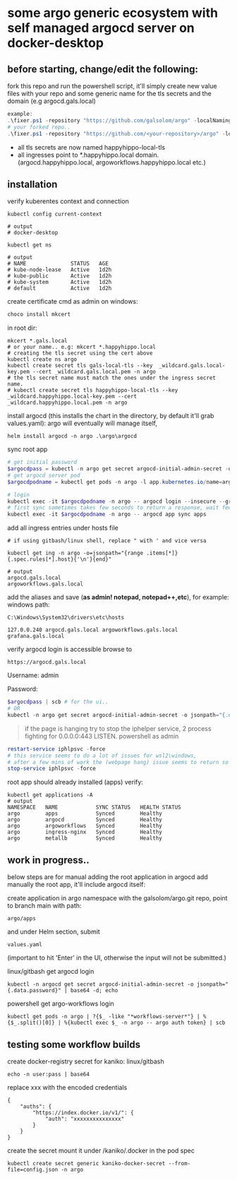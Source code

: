 # some argo generic ecosystem with self managed argocd server on docker-desktop
## before starting, change/edit the following:
fork this repo and run the powershell script, it'll simply create new value files with your repo and some generic name for the tls secrets and the domain (e.g argocd.gals.local)
```powershell
example:
.\fixer.ps1 -repository "https://github.com/galsolom/argo" -localNaming "gals" -branch test-template
# your forked repo..
.\fixer.ps1 -repository "https://github.com/<your-repository>/argo" -localNaming "happyhippo" -branch main
```

* all tls secrets are now named happyhippo-local-tls
* all ingresses point to  *.happyhippo.local domain. (argocd.happyhippo.local, argoworkflows.happyhippo.local etc.)
## installation
verify kuberentes context and connection
```
kubectl config current-context

# output
# docker-desktop

kubectl get ns

# output
# NAME              STATUS   AGE
# kube-node-lease   Active   1d2h
# kube-public       Active   1d2h
# kube-system       Active   1d2h
# default           Active   1d2h
```


create certificate
cmd as admin on windows:
```cmd
choco install mkcert
```
in root dir:
```
mkcert *.gals.local
# or your name.. e.g: mkcert *.happyhippo.local
# creating the tls secret using the cert above
kubectl create ns argo
kubectl create secret tls gals-local-tls --key  _wildcard.gals.local-key.pem --cert _wildcard.gals.local.pem -n argo
# the tls secret name must match the ones under the ingress secret name.
# kubectl create secret tls happyhippo-local-tls --key  _wildcard.happyhippo.local-key.pem --cert _wildcard.happyhippo.local.pem -n argo
```
install argocd (this installs the chart in the directory, by default it'll grab values.yaml):
argo will eventually will manage itself,
```
helm install argocd -n argo .\argo\argocd
```
sync root app

```powershell
# get initial password
$argocdpass = kubectl -n argo get secret argocd-initial-admin-secret -o jsonpath="{.data.password}" | %{[System.Text.Encoding]::UTF8.GetString([System.Convert]::FromBase64String($_))}
# get argocd server pod
$argocdpodname = kubectl get pods -n argo -l app.kubernetes.io/name=argocd-server | ?{$_ -like "*argocd-server*"} | %{$_.split()[0]} 

# login
kubectl exec -it $argocdpodname -n argo -- argocd login --insecure --grpc-web argocd-server  --username admin --password $argocdPass --plaintext
# first sync sometimes takes few seconds to return a response, wait few seconds and re-run below command..
kubectl exec -it $argocdpodname -n argo -- argocd app sync apps
```


add all ingress entries under hosts file
```
# if using gitbash/linux shell, replace " with ' and vice versa

kubectl get ing -n argo -o=jsonpath="{range .items[*]}{.spec.rules[*].host}{'\n'}{end}"

# output
argocd.gals.local
argoworkflows.gals.local
```

add the aliases and save (**as admin! notepad, notepad++,etc**), for example:
windows path:
```
C:\Windows\System32\drivers\etc\hosts

127.0.0.240 argocd.gals.local argoworkflows.gals.local grafana.gals.local
```
verify argocd login is accessible
browse to
```
https://argocd.gals.local
```
Username: admin

Password:
```powershell
$argocdpass | scb # for the ui..
# OR
kubectl -n argo get secret argocd-initial-admin-secret -o jsonpath="{.data.password}" | %{[System.Text.Encoding]::UTF8.GetString([System.Convert]::FromBase64String($_))} | scb
```


> if the page is hanging try to stop the iphelper service, 2 process fighting for 0.0.0.0:443 LISTEN.
 powershell as admin
 ```powershell
 restart-service iphlpsvc -force
 # this service seems to do a lot of issues for wsl2\windows,
 # after a few mins of work the (webpage hang) issue seems to return so once i can access the ui from the browser, I stop the service
 stop-service iphlpsvc -force
 ```

 


root app should already installed (apps)
verify:
```
kubectl get applications -A
# output
NAMESPACE   NAME            SYNC STATUS   HEALTH STATUS
argo        apps            Synced        Healthy      
argo        argocd          Synced        Healthy      
argo        argoworkflows   Synced        Healthy      
argo        ingress-nginx   Synced        Healthy      
argo        metallb         Synced        Healthy 
```

## work in progress..
below steps are for manual adding the root application
in argocd add manually the root app, it'll include argocd itself:

create application in argo namespace with the galsolom/argo.git repo, point to
branch main with path: 
```
argo/apps
```
and under Helm section, submit
```
values.yaml
```

(important to hit 'Enter' in the UI, otherwise the input will not be submitted.)

linux/gitbash get argocd login
```
kubectl -n argocd get secret argocd-initial-admin-secret -o jsonpath="{.data.password}" | base64 -d; echo

```

powershell get argo-workflows login
```
kubectl get pods -n argo | ?{$_ -like "*workflows-server*"} | %{$_.split()[0]} | %{kubectl exec $_ -n argo -- argo auth token} | scb
```


## testing some workflow builds


create docker-registry secret for kaniko:
linux/gitbash
```
echo -n user:pass | base64
```
replace xxx with the encoded credentials
```
{
	"auths": {
		"https://index.docker.io/v1/": {
			"auth": "xxxxxxxxxxxxxxx"
		}
	}
}
```
create the secret
mount it under /kaniko/.docker in the pod spec
```
kubectl create secret generic kaniko-docker-secret --from-file=config.json -n argo
```